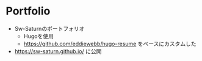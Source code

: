 # Portfolio
- Sw-Saturnのポートフォリオ  
  - Hugoを使用
  - https://github.com/eddiewebb/hugo-resume をベースにカスタムした
- https://sw-saturn.github.io/ に公開